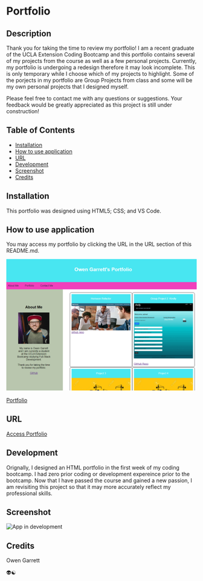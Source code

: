 # Portfolio

## Description

Thank you for taking the time to review my portfolio! I am a recent graduate of the UCLA Extension Coding Bootcamp and this portfolio contains several of my projects from the course as well as a few personal projects. Currently, my portfolio is undergoing a redesign therefore it may look incomplete. This is only temporary while I choose which of my projects to highlight. Some of the porjects in my portfolio are Group Projects from class and some will be my own personal projects that I designed myself. 

 
Please feel free to contact me with any questions or suggestions. Your feedback would be greatly appreciated as this project is still under construction! 

## Table of Contents 

- [Installation](#installation)
- [How to use application](#how-to-use-application)
- [URL](#url)
- [Development](#development)
- [Screenshot](#screenshot)
- [Credits](#credits)

## Installation

This portfolio was designed using HTML5; CSS; and VS Code. 

## How to use application

You may access my portfolio by clicking the URL in the URL section of this README.md.  

<img src="./assets/images/screenshot.jpg" alt="under construction" />

<a href="https://owengarrett.github.io/Portfolio/">Portfolio</a>

## URL 

<a href ="https://owengarrett.github.io/Portfolio/" target="_blank">Access Portfolio</a>

## Development 

Orignally, I designed an HTML portfolio in the first week of my coding bootcamp. I had zero prior coding or development expereince prior to the bootcamp. Now that I have passed the course and gained a new passion, I am revisiting this project so that it may more accurately reflect my professional skills.  

## Screenshot

<img src="/client/public/placeholderscreenshot.png" alt="App in development" title="App in development">

## Credits

Owen Garrett

:alien::yin_yang:

